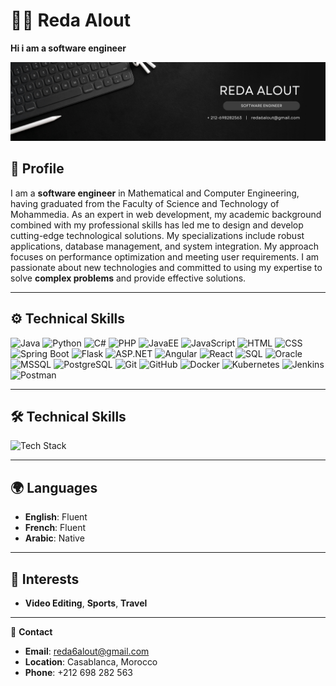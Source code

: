 # 👨‍💻 Reda Alout

**Hi i am a software engineer**

![Coding](https://github.com/Reda-Alout/Reda-Alout/blob/master/REDA%20ALOUT.png)

## 🌟 **Profile**
I am a **software engineer** in Mathematical and Computer Engineering, having graduated from the Faculty of Science and Technology of Mohammedia. As an expert in web development, my academic background combined with my professional skills has led me to design and develop cutting-edge technological solutions. My specializations include robust applications, database management, and system integration. My approach focuses on performance optimization and meeting user requirements. 
I am passionate about new technologies and committed to using my expertise to solve **complex problems** and provide effective solutions.

---

## ⚙️ **Technical Skills**

![Java](https://skillicons.dev/icons?i=java) ![Python](https://skillicons.dev/icons?i=python) ![C#](https://skillicons.dev/icons?i=cs) ![PHP](https://skillicons.dev/icons?i=php)
![JavaEE](https://skillicons.dev/icons?i=java) ![JavaScript](https://skillicons.dev/icons?i=js) ![HTML](https://skillicons.dev/icons?i=html) ![CSS](https://skillicons.dev/icons?i=css)
![Spring Boot](https://img.icons8.com/color/48/spring-logo.png) ![Flask](https://skillicons.dev/icons?i=flask) ![ASP.NET](https://skillicons.dev/icons?i=dotnet) ![Angular](https://skillicons.dev/icons?i=angular) ![React](https://skillicons.dev/icons?i=react)
![SQL](https://skillicons.dev/icons?i=mysql) ![Oracle](https://img.icons8.com/color/48/oracle-logo.png) ![MSSQL](https://img.icons8.com/fluency/48/microsoft-sql-server.png) ![PostgreSQL](https://skillicons.dev/icons?i=postgres) ![Git](https://skillicons.dev/icons?i=git) ![GitHub](https://skillicons.dev/icons?i=github) ![Docker](https://skillicons.dev/icons?i=docker) ![Kubernetes](https://skillicons.dev/icons?i=kubernetes) ![Jenkins](https://skillicons.dev/icons?i=jenkins) ![Postman](https://skillicons.dev/icons?i=postman)


---





## 🛠️ **Technical Skills**
![Tech Stack](https://skillicons.dev/icons?i=java,python,php,docker,kubernetes,mysql,postgresql,angular,react,jenkins)

---

## 🌍 **Languages**
- **English**: Fluent
- **French**: Fluent
- **Arabic**: Native

---

## 🎯 **Interests**
- **Video Editing**, **Sports**, **Travel**

---

📧 **Contact**  
- **Email**: [reda6alout@gmail.com](mailto:reda6alout@gmail.com)  
- **Location**: Casablanca, Morocco  
- **Phone**: +212 698 282 563
